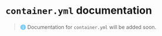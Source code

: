 # `container.yml` documentation
> <img src="../assets/img/info.png" alt="drawing" width="16" style="margin-top: 3px; margin-bottom: -3px"/> Documentation for `container.yml` will be added soon.
